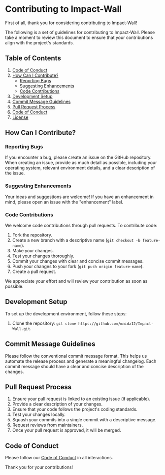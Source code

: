 # Contributing to Impact-Wall

First of all, thank you for considering contributing to Impact-Wall! 

The following is a set of guidelines for contributing to Impact-Wall. Please take a moment to review this document to ensure that your contributions align with the project's standards.

## Table of Contents

1. [Code of Conduct](#code-of-conduct)
2. [How Can I Contribute?](#how-can-i-contribute)
    - [Reporting Bugs](#reporting-bugs)
    - [Suggesting Enhancements](#suggesting-enhancements)
    - [Code Contributions](#code-contributions)
3. [Development Setup](#development-setup)
4. [Commit Message Guidelines](#commit-message-guidelines)
5. [Pull Request Process](#pull-request-process)
6. [Code of Conduct](#code-of-conduct)
7. [License](#license)

## How Can I Contribute?

### Reporting Bugs

If you encounter a bug, please create an issue on the GitHub repository. When creating an issue, provide as much detail as possible, including your operating system, relevant environment details, and a clear description of the issue.

### Suggesting Enhancements

Your ideas and suggestions are welcome! If you have an enhancement in mind, please open an issue with the "enhancement" label.

### Code Contributions

We welcome code contributions through pull requests. To contribute code:

1. Fork the repository.
2. Create a new branch with a descriptive name (`git checkout -b feature-name`).
3. Make your changes.
4. Test your changes thoroughly.
5. Commit your changes with clear and concise commit messages.
6. Push your changes to your fork (`git push origin feature-name`).
7. Create a pull request.

We appreciate your effort and will review your contribution as soon as possible.

## Development Setup

To set up the development environment, follow these steps:

1. Clone the repository: `git clone https://github.com/maida12/Impact-Wall.git`.


## Commit Message Guidelines

Please follow the conventional commit message format. This helps us automate the release process and generate a meaningful changelog. Each commit message should have a clear and concise description of the changes.

## Pull Request Process

1. Ensure your pull request is linked to an existing issue (if applicable).
2. Provide a clear description of your changes.
3. Ensure that your code follows the project's coding standards.
4. Test your changes locally.
5. Squash your commits into a single commit with a descriptive message.
6. Request reviews from maintainers.
7. Once your pull request is approved, it will be merged.

## Code of Conduct

Please follow our [Code of Conduct](CODE_OF_CONDUCT.md) in all interactions.


Thank you for your contributions!

